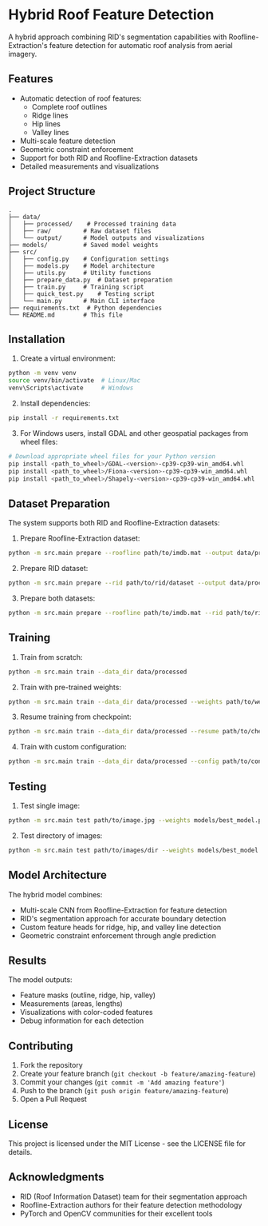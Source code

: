 # Hybrid Roof Feature Detection

A hybrid approach combining RID's segmentation capabilities with Roofline-Extraction's feature detection for automatic roof analysis from aerial imagery.

## Features

- Automatic detection of roof features:
  - Complete roof outlines
  - Ridge lines
  - Hip lines
  - Valley lines
- Multi-scale feature detection
- Geometric constraint enforcement
- Support for both RID and Roofline-Extraction datasets
- Detailed measurements and visualizations

## Project Structure

```
.
├── data/
│   ├── processed/    # Processed training data
│   ├── raw/         # Raw dataset files
│   └── output/      # Model outputs and visualizations
├── models/          # Saved model weights
├── src/
│   ├── config.py    # Configuration settings
│   ├── models.py    # Model architecture
│   ├── utils.py     # Utility functions
│   ├── prepare_data.py  # Dataset preparation
│   ├── train.py     # Training script
│   ├── quick_test.py    # Testing script
│   └── main.py      # Main CLI interface
├── requirements.txt  # Python dependencies
└── README.md        # This file
```

## Installation

1. Create a virtual environment:
```bash
python -m venv venv
source venv/bin/activate  # Linux/Mac
venv\Scripts\activate     # Windows
```

2. Install dependencies:
```bash
pip install -r requirements.txt
```

3. For Windows users, install GDAL and other geospatial packages from wheel files:
```bash
# Download appropriate wheel files for your Python version
pip install <path_to_wheel>/GDAL‐<version>‐cp39‐cp39‐win_amd64.whl
pip install <path_to_wheel>/Fiona‐<version>‐cp39‐cp39‐win_amd64.whl
pip install <path_to_wheel>/Shapely‐<version>‐cp39‐cp39‐win_amd64.whl
```

## Dataset Preparation

The system supports both RID and Roofline-Extraction datasets:

1. Prepare Roofline-Extraction dataset:
```bash
python -m src.main prepare --roofline path/to/imdb.mat --output data/processed
```

2. Prepare RID dataset:
```bash
python -m src.main prepare --rid path/to/rid/dataset --output data/processed
```

3. Prepare both datasets:
```bash
python -m src.main prepare --roofline path/to/imdb.mat --rid path/to/rid/dataset --output data/processed
```

## Training

1. Train from scratch:
```bash
python -m src.main train --data_dir data/processed
```

2. Train with pre-trained weights:
```bash
python -m src.main train --data_dir data/processed --weights path/to/weights.pth
```

3. Resume training from checkpoint:
```bash
python -m src.main train --data_dir data/processed --resume path/to/checkpoint.pth
```

4. Train with custom configuration:
```bash
python -m src.main train --data_dir data/processed --config path/to/config.yaml
```

## Testing

1. Test single image:
```bash
python -m src.main test path/to/image.jpg --weights models/best_model.pth --output data/output
```

2. Test directory of images:
```bash
python -m src.main test path/to/images/dir --weights models/best_model.pth --output data/output --batch
```

## Model Architecture

The hybrid model combines:
- Multi-scale CNN from Roofline-Extraction for feature detection
- RID's segmentation approach for accurate boundary detection
- Custom feature heads for ridge, hip, and valley line detection
- Geometric constraint enforcement through angle prediction

## Results

The model outputs:
- Feature masks (outline, ridge, hip, valley)
- Measurements (areas, lengths)
- Visualizations with color-coded features
- Debug information for each detection

## Contributing

1. Fork the repository
2. Create your feature branch (`git checkout -b feature/amazing-feature`)
3. Commit your changes (`git commit -m 'Add amazing feature'`)
4. Push to the branch (`git push origin feature/amazing-feature`)
5. Open a Pull Request

## License

This project is licensed under the MIT License - see the LICENSE file for details.

## Acknowledgments

- RID (Roof Information Dataset) team for their segmentation approach
- Roofline-Extraction authors for their feature detection methodology
- PyTorch and OpenCV communities for their excellent tools
